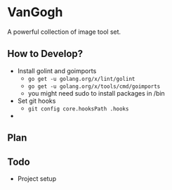 # VanGogh

A powerful collection of image tool set.

## How to Develop?
* Install golint and goimports
  * `go get -u golang.org/x/lint/golint`
  * `go get -u golang.org/x/tools/cmd/goimports`
  * you might need sudo to install packages in /bin
* Set git hooks
    * `git config core.hooksPath .hooks`
* 
## Plan

## Todo
* Project setup